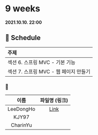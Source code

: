 # 9 weeks 
**2021.10.10. 22:00**

## :calendar: Schedule
|주제|
|:--|
|섹션 6. 스프링 MVC - 기본 기능|
|섹션 7. 스프링 MVC - 웹 페이지 만들기|

### :speech_balloon:
|이름|파일명 (링크)|
|:--:|:--:|
|LeeDongHo|[Link](https://adjoining-tarragon-87a.notion.site/DTO-VO-c283676378a844919656663530db9ab2)|
|KJY97||
|CharinYu||

